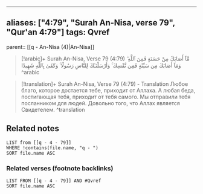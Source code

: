 
---
aliases: ["4:79", "Surah An-Nisa, verse 79", "Qur'an 4:79"]
tags: Qvref
---

parent:: [[q - An-Nisa (4)|An-Nisa]]

> [!arabic]+ Surah An-Nisa, Verse 79 (4:79)
> <span class="quran-arabic">مَّآ أَصَابَكَ مِنْ حَسَنَةٍ فَمِنَ ٱللَّهِ ۖ وَمَآ أَصَابَكَ مِن سَيِّئَةٍ فَمِن نَّفْسِكَ ۚ وَأَرْسَلْنَـٰكَ لِلنَّاسِ رَسُولًا ۚ وَكَفَىٰ بِٱللَّهِ شَهِيدًا</span>
^arabic

> [!translation]+ Surah An-Nisa, Verse 79 (4:79) - Translation
> Любое благо, которое достается тебе, приходит от Аллаха. А любая беда, постигающая тебя, приходит от тебя самого. Мы отправили тебя посланником для людей. Довольно того, что Аллах является Свидетелем.
^translation



## Related notes
```dataview
LIST from [[q - 4 - 79]]
WHERE !contains(file.name, "q - ")
SORT file.name ASC
```

### Related verses (footnote backlinks)
```dataview
LIST FROM [[q - 4 - 79]] AND #Qvref
SORT file.name ASC
```

